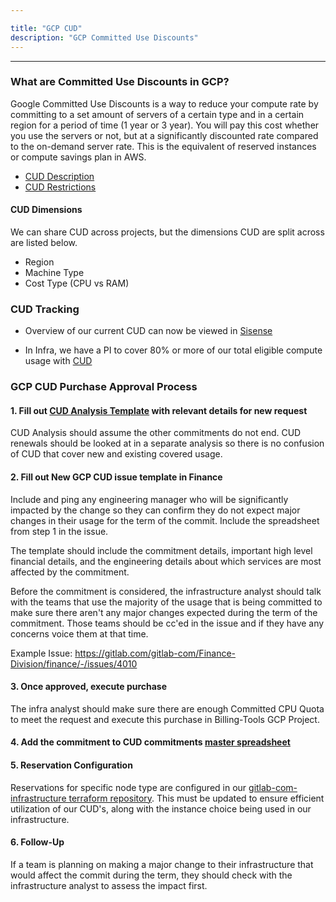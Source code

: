 ```yaml
---

title: "GCP CUD"
description: "GCP Committed Use Discounts"
---
```











---

### What are Committed Use Discounts in GCP?

Google Committed Use Discounts is a way to reduce your compute rate by committing to a set amount of servers of a certain type and in a certain region for a period of time (1 year or 3 year). You will pay this cost whether you use the servers or not, but at a significantly discounted rate compared to the on-demand server rate. This is the equivalent of reserved instances or compute savings plan in AWS.

- [CUD Description](https://cloud.google.com/compute/docs/instances/signing-up-committed-use-discounts)
- [CUD Restrictions](https://cloud.google.com/compute/docs/instances/signing-up-committed-use-discounts#restrictions)

#### CUD Dimensions

We can share CUD across projects, but the dimensions CUD are split across are listed below.

- Region
- Machine Type
- Cost Type (CPU vs RAM)

### CUD Tracking

- Overview of our current CUD can now be viewed in [Sisense](https://app.periscopedata.com/app/gitlab/848796/WIP:-GCP-CUD-Overview)

- In Infra, we have a PI to cover 80% or more of our total eligible compute usage with [CUD](/handbook/engineering/infrastructure/performance-indicators/#gcp-cud-coverage-)

### GCP CUD Purchase Approval Process

#### 1. Fill out [CUD Analysis Template](https://docs.google.com/spreadsheets/d/1yAIpX875Mjcq-DfuyFi4C-y5FaWGoAvoHmW6qHj9Rlc) with relevant details for new request

CUD Analysis should assume the other commitments do not end. CUD renewals should be looked at in a separate analysis so there is no confusion of CUD that cover new and existing covered usage.

#### 2. Fill out New GCP CUD issue template in Finance

Include and ping any engineering manager who will be significantly impacted by the change so they can confirm they do not expect major changes in their usage for the term of the commit. Include the spreadsheet from step 1 in the issue.

The template should include the commitment details, important high level financial details, and the engineering details about which services are most affected by the commitment.

Before the commitment is considered, the infrastructure analyst should talk with the teams that use the majority of the usage that is being committed to make sure there aren't any major changes expected during the term of the commitment.
Those teams should be cc'ed in the issue and if they have any concerns voice them at that time.

Example Issue: <https://gitlab.com/gitlab-com/Finance-Division/finance/-/issues/4010>

#### 3. Once approved, execute purchase

The infra analyst should make sure there are enough Committed CPU Quota to meet the request and execute this purchase in Billing-Tools GCP Project.

#### 4. Add the commitment to CUD commitments [master spreadsheet](https://docs.google.com/spreadsheets/d/1qwsrRidYsYgoEIbCA6VDhdZW_P6ljeYcLMcja2bhCtc)

#### 5. Reservation Configuration

Reservations for specific node type are configured in our
[gitlab-com-infrastructure terraform
repository](https://ops.gitlab.net/gitlab-com/gitlab-com-infrastructure/-/blob/master/environments/gprd/gcp-reservations.tf).
This must be updated to ensure efficient utilization of our CUD's, along with
the instance choice being used in our infrastructure.

#### 6. Follow-Up

If a team is planning on making a major change to their infrastructure that would affect the commit during the term, they should check with the infrastructure analyst to assess the impact first.
